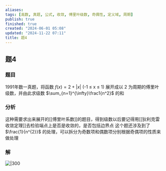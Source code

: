 ```yaml
---
aliases: 
tags: [高数, 真题, 公式, 收敛, 傅里叶级数, 奇偶性, 定义域, 周期]
publish: true
finished: true
created: "2024-06-01 05:08"
updated: "2024-11-22 07:11"
title: 题4
---
```

## 题4
### 题目
1991年数一真题，将函数 $f(x)=2+|x|$ (-1 ≤ x ≤ 1) 展开成以 2 为周期的傅里叶级数，并由此求级数 $\sum_{n=1}^{\infty}\frac1{n^2}$ 的和
### 分析
这种需要求出来展开的[[傅里叶系数]]的题目，得到级数以后要记得用[[狄利克雷收敛定理]]去检验端点上是否是收敛的，是否包括边界点 
这个题还涉及到了 $\frac{1}{n^{2}}$ 的处理，可以拆分为奇数项和偶数项分别根据奇偶项的性质来做处理 
### 解
![|300](https://img.hwenyi.tech/202405211728319.webp)
